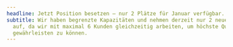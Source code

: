 ```yaml
---
headline: Jetzt Position besetzen – nur 2 Plätze für Januar verfügbar.
subtitle: Wir haben begrenzte Kapazitäten und nehmen derzeit nur 2 neue Kunden
  auf, da wir mit maximal 6 Kunden gleichzeitig arbeiten, um höchste Qualität
  gewährleisten zu können.
---
```

